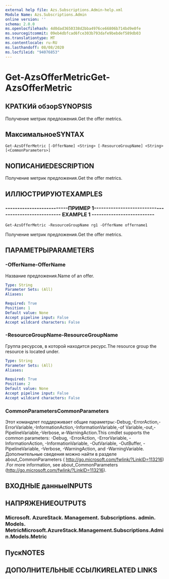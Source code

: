 ```yaml
---
external help file: Azs.Subscriptions.Admin-help.xml
Module Name: Azs.Subscriptions.Admin
online version: ''
schema: 2.0.0
ms.openlocfilehash: 4d0dad3650338d2bba4976ce66806b714bd9e0fe
ms.sourcegitcommit: 09eb4dbfcad6fce303b793dafe9bebdef589db03
ms.translationtype: MT
ms.contentlocale: ru-RU
ms.lasthandoff: 08/08/2020
ms.locfileid: "94076853"
---
```

# <span data-ttu-id="27493-101">Get-AzsOfferMetric</span><span class="sxs-lookup"><span data-stu-id="27493-101">Get-AzsOfferMetric</span></span>

## <span data-ttu-id="27493-102">КРАТКИй обзор</span><span class="sxs-lookup"><span data-stu-id="27493-102">SYNOPSIS</span></span>
<span data-ttu-id="27493-103">Получение метрик предложения.</span><span class="sxs-lookup"><span data-stu-id="27493-103">Get the offer metrics.</span></span>

## <span data-ttu-id="27493-104">Максимальное</span><span class="sxs-lookup"><span data-stu-id="27493-104">SYNTAX</span></span>

```
Get-AzsOfferMetric [-OfferName] <String> [-ResourceGroupName] <String> [<CommonParameters>]
```

## <span data-ttu-id="27493-105">NОПИСАНИЕ</span><span class="sxs-lookup"><span data-stu-id="27493-105">DESCRIPTION</span></span>
<span data-ttu-id="27493-106">Получение метрик предложения.</span><span class="sxs-lookup"><span data-stu-id="27493-106">Get the offer metrics.</span></span>

## <span data-ttu-id="27493-107">ИЛЛЮСТРИРУЮТ</span><span class="sxs-lookup"><span data-stu-id="27493-107">EXAMPLES</span></span>

### <span data-ttu-id="27493-108">--------------------------ПРИМЕР 1--------------------------</span><span class="sxs-lookup"><span data-stu-id="27493-108">-------------------------- EXAMPLE 1 --------------------------</span></span>
```
Get-AzsOfferMetric -ResourceGroupName rg1 -OfferName offername1
```

<span data-ttu-id="27493-109">Получение метрик предложения.</span><span class="sxs-lookup"><span data-stu-id="27493-109">Get the offer metrics.</span></span>

## <span data-ttu-id="27493-110">ПАРАМЕТРЫ</span><span class="sxs-lookup"><span data-stu-id="27493-110">PARAMETERS</span></span>

### <span data-ttu-id="27493-111">-OfferName</span><span class="sxs-lookup"><span data-stu-id="27493-111">-OfferName</span></span>
<span data-ttu-id="27493-112">Название предложения.</span><span class="sxs-lookup"><span data-stu-id="27493-112">Name of an offer.</span></span>

```yaml
Type: String
Parameter Sets: (All)
Aliases: 

Required: True
Position: 1
Default value: None
Accept pipeline input: False
Accept wildcard characters: False
```

### <span data-ttu-id="27493-113">-ResourceGroupName</span><span class="sxs-lookup"><span data-stu-id="27493-113">-ResourceGroupName</span></span>
<span data-ttu-id="27493-114">Группа ресурсов, в которой находится ресурс.</span><span class="sxs-lookup"><span data-stu-id="27493-114">The resource group the resource is located under.</span></span>

```yaml
Type: String
Parameter Sets: (All)
Aliases: 

Required: True
Position: 2
Default value: None
Accept pipeline input: False
Accept wildcard characters: False
```

### <span data-ttu-id="27493-115">CommonParameters</span><span class="sxs-lookup"><span data-stu-id="27493-115">CommonParameters</span></span>
<span data-ttu-id="27493-116">Этот командлет поддерживает общие параметры:-Debug,-ErrorAction,-ErrorVariable,-InformationAction,-InformationVariable,-of Variable,-out,-PipelineVariable,-Verbose, и-WarningAction.</span><span class="sxs-lookup"><span data-stu-id="27493-116">This cmdlet supports the common parameters: -Debug, -ErrorAction, -ErrorVariable, -InformationAction, -InformationVariable, -OutVariable, -OutBuffer, -PipelineVariable, -Verbose, -WarningAction, and -WarningVariable.</span></span> <span data-ttu-id="27493-117">Дополнительные сведения можно найти в разделе about_CommonParameters ( http://go.microsoft.com/fwlink/?LinkID=113216) .</span><span class="sxs-lookup"><span data-stu-id="27493-117">For more information, see about_CommonParameters (http://go.microsoft.com/fwlink/?LinkID=113216).</span></span>

## <span data-ttu-id="27493-118">ВХОДНЫЕ данные</span><span class="sxs-lookup"><span data-stu-id="27493-118">INPUTS</span></span>

## <span data-ttu-id="27493-119">НАПРЯЖЕНИЕ</span><span class="sxs-lookup"><span data-stu-id="27493-119">OUTPUTS</span></span>

### <span data-ttu-id="27493-120">Microsoft. AzureStack. Management. Subscriptions. admin. Models. Metric</span><span class="sxs-lookup"><span data-stu-id="27493-120">Microsoft.AzureStack.Management.Subscriptions.Admin.Models.Metric</span></span>

## <span data-ttu-id="27493-121">Пуск</span><span class="sxs-lookup"><span data-stu-id="27493-121">NOTES</span></span>

## <span data-ttu-id="27493-122">ДОПОЛНИТЕЛЬНЫЕ ССЫЛКИ</span><span class="sxs-lookup"><span data-stu-id="27493-122">RELATED LINKS</span></span>

